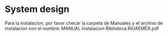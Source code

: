 # System design

Para la instalacion, por favor checar la carpeta de Manuales y el archivo de instalacion con el nombre: MANUAL Instalacion  Biblioteca RIUAEMEX.pdf
